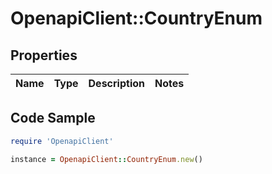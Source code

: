 # OpenapiClient::CountryEnum

## Properties

Name | Type | Description | Notes
------------ | ------------- | ------------- | -------------

## Code Sample

```ruby
require 'OpenapiClient'

instance = OpenapiClient::CountryEnum.new()
```


